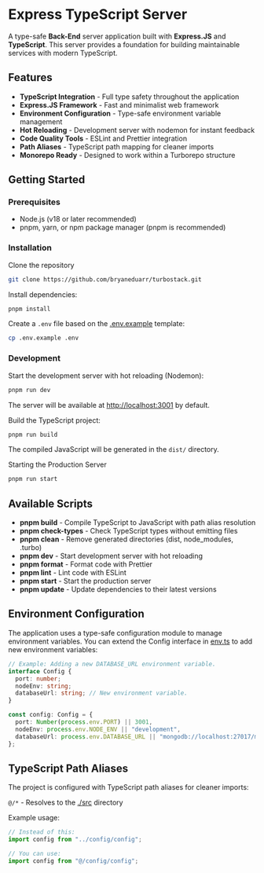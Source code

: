 # Express TypeScript Server

A type-safe **Back-End** server application built with **Express.JS** and **TypeScript**. This server provides a foundation for building maintainable services with modern TypeScript.

## Features

- **TypeScript Integration** - Full type safety throughout the application
- **Express.JS Framework** - Fast and minimalist web framework
- **Environment Configuration** - Type-safe environment variable management
- **Hot Reloading** - Development server with nodemon for instant feedback
- **Code Quality Tools** - ESLint and Prettier integration
- **Path Aliases** - TypeScript path mapping for cleaner imports
- **Monorepo Ready** - Designed to work within a Turborepo structure

## Getting Started

### Prerequisites

- Node.js (v18 or later recommended)
- pnpm, yarn, or npm package manager (pnpm is recommended)

### Installation

Clone the repository

```sh
git clone https://github.com/bryaneduarr/turbostack.git
```

Install dependencies:

```sh
pnpm install
```

Create a `.env` file based on the [.env.example](./.env.example) template:

```sh
cp .env.example .env
```

### Development

Start the development server with hot reloading (Nodemon):

```sh
pnpm run dev
```

The server will be available at [http://localhost:3001](http://localhost:3001) by default.

Build the TypeScript project:

```sh
pnpm run build
```

The compiled JavaScript will be generated in the `dist/` directory.

Starting the Production Server

```sh
pnpm run start
```

## Available Scripts

- **pnpm build** - Compile TypeScript to JavaScript with path alias resolution
- **pnpm check-types** - Check TypeScript types without emitting files
- **pnpm clean** - Remove generated directories (dist, node_modules, .turbo)
- **pnpm dev** - Start development server with hot reloading
- **pnpm format** - Format code with Prettier
- **pnpm lint** - Lint code with ESLint
- **pnpm start** - Start the production server
- **pnpm update** - Update dependencies to their latest versions

## Environment Configuration

The application uses a type-safe configuration module to manage environment variables. You can extend the Config interface in [env.ts](./src/config/env.ts) to add new environment variables:

```typescript
// Example: Adding a new DATABASE_URL environment variable.
interface Config {
  port: number;
  nodeEnv: string;
  databaseUrl: string; // New environment variable.
}

const config: Config = {
  port: Number(process.env.PORT) || 3001,
  nodeEnv: process.env.NODE_ENV || "development",
  databaseUrl: process.env.DATABASE_URL || "mongodb://localhost:27017/mydb", // New environment variable with default value.
};
```

## TypeScript Path Aliases

The project is configured with TypeScript path aliases for cleaner imports:

`@/*` - Resolves to the [./src](./src/) directory

Example usage:

```typescript
// Instead of this:
import config from "../config/config";

// You can use:
import config from "@/config/config";
```
